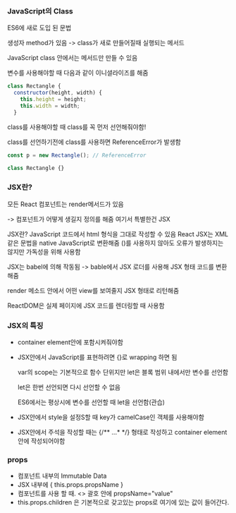### JavaScript의 Class

ES6에 새로 도입 된 문법

생성자 method가 있음 -> class가 새로 만들어질때 실행되는 메서드

JavaScript class 안에서는 메서드만 만들 수 있음

변수를 사용해야할 때 다음과 같이 이니셜라이즈를 해줌

```javascript
class Rectangle {
  constructor(height, width) {
    this.height = height;
    this.width = width;
  }
```



class를 사용해야할 때 class를 꼭 먼저 선언해줘야함!

class를 선언하기전에 class를 사용하면 ReferenceError가 발생함

```javascript
const p = new Rectangle(); // ReferenceError

class Rectangle {}
```



### JSX란?

모든 React 컴포넌트는 render메서드가 있음

-> 컴포넌트가 어떻게 생길지 정의를 해줌 여기서 특별한건 JSX

JSX란? JavaScript 코드에서 html 형식을 그대로 작성할 수 있음 React JSX는 XML같은 문법을 native JavaScript로 변환해줌 ()를 사용하지 않아도 오류가 발생하지는 않지만 가독성을 위해 사용함

JSX는 babel에 의해 작동됨 -> bable에서 JSX 로더를 사용해 JSX 형태 코드를 변환해줌



render 메소드 안에서 어떤 view를 보여줄지 JSX 형태로 리턴해줌

ReactDOM은 실제 페이지에 JSX 코드를 렌더링할 때 사용함



### JSX의 특징

- container element안에 포함시켜줘야함

- JSX안에서 JavaScript를 표현하려면 {}로 wrapping 하면 됨

  var의 scope는 기본적으로 함수 단위지만 let은 블록 범위 내에서만 변수를 선언함

  let은 한번 선언되면 다시 선언할 수 없음

  ES6에서는 평상시에 변수를 선언할 때 let을 선언함(관습)

- JSX안에서  style을 설정S할 때 key가 camelCase인 객체를 사용해야함

- JSX안에서 주석을 작성할 때는 {/** ...* */}  형태로 작성하고 container element 안에 작성되어야함



### props

- 컴포넌트 내부의 Immutable Data
- JSX 내부에 { this.props.propsName }
- 컴포넌트를 사용 할 때. <> 괄호 안에 propsName="value"
- this.props.children 은 기본적으로 갖고있는 props로 <Cpnt>여기에 있는 값이 들어간다.</cpnt>









 



